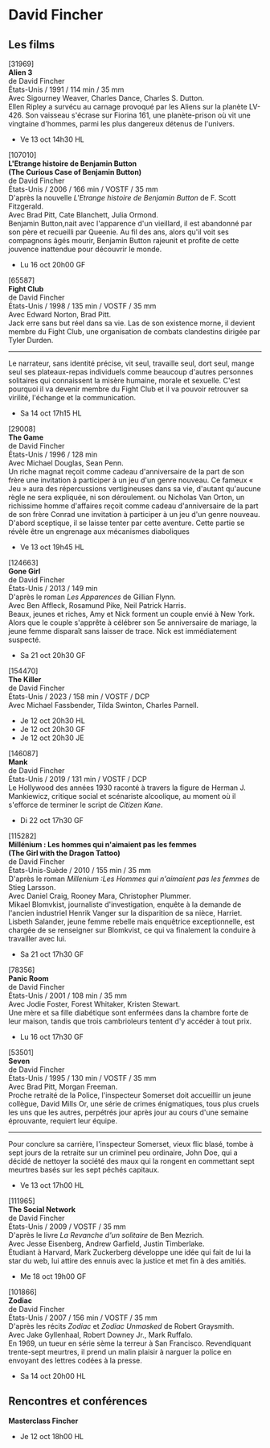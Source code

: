 # David Fincher

## Les films

[31969]  
**Alien 3**  
de David Fincher  
États-Unis / 1991 / 114 min / 35 mm  
Avec Sigourney Weaver, Charles Dance, Charles S. Dutton.  
Ellen Ripley a survécu au carnage provoqué par les Aliens sur la planète LV-426. Son vaisseau s'écrase sur Fiorina 161, une planète-prison où vit une vingtaine d'hommes, parmi les plus dangereux détenus de l'univers.

- Ve 13 oct 14h30 HL

[107010]  
**L'Etrange histoire de Benjamin Button**  
**(The Curious Case of Benjamin Button)**  
de David Fincher  
États-Unis / 2006 / 166 min / VOSTF / 35 mm  
D'après la nouvelle _L'Etrange histoire de Benjamin Button_ de F. Scott Fitzgerald.  
Avec Brad Pitt, Cate Blanchett, Julia Ormond.  
Benjamin Button,nait avec l'apparence d'un vieillard, il est abandonné par son père et recueilli par Queenie. Au fil des ans, alors qu'il voit ses compagnons âgés mourir, Benjamin Button rajeunit et profite de cette jouvence inattendue pour découvrir le monde.

- Lu 16 oct 20h00 GF

[65587]  
**Fight Club**  
de David Fincher  
États-Unis / 1998 / 135 min / VOSTF / 35 mm  
Avec Edward Norton, Brad Pitt.  
Jack erre sans but réel dans sa vie. Las de son existence morne, il devient membre du Fight Club, une organisation de combats clandestins dirigée par Tyler Durden.

---

Le narrateur, sans identité précise, vit seul, travaille seul, dort seul, mange seul ses plateaux-repas individuels comme beaucoup d'autres personnes solitaires qui connaissent la misère humaine, morale et sexuelle. C'est pourquoi il va devenir membre du Fight Club et il va pouvoir retrouver sa virilité, l'échange et la communication.

- Sa 14 oct 17h15 HL

[29008]  
**The Game**  
de David Fincher  
États-Unis / 1996 / 128 min  
Avec Michael Douglas, Sean Penn.  
Un riche magnat reçoit comme cadeau d'anniversaire de la part de son frère une invitation à participer à un jeu d'un genre nouveau. Ce fameux « Jeu » aura des répercussions vertigineuses dans sa vie, d'autant qu'aucune règle ne sera expliquée, ni son déroulement. ou Nicholas Van Orton, un richissime homme d'affaires reçoit comme cadeau d'anniversaire de la part de son frère Conrad une invitation à participer à un jeu d'un genre nouveau. D'abord sceptique, il se laisse tenter par cette aventure. Cette partie se révèle être un engrenage aux mécanismes diaboliques

- Ve 13 oct 19h45 HL

[124663]  
**Gone Girl**  
de David Fincher  
États-Unis / 2013 / 149 min  
D'après le roman _Les Apparences_ de Gillian Flynn.  
Avec Ben Affleck, Rosamund Pike, Neil Patrick Harris.  
Beaux, jeunes et riches, Amy et Nick forment un couple envié à New York. Alors que le couple s'apprête à célébrer son 5e anniversaire de mariage, la jeune femme disparaît sans laisser de trace. Nick est immédiatement suspecté.

- Sa 21 oct 20h30 GF

[154470]  
**The Killer**  
de David Fincher  
États-Unis / 2023 / 158 min / VOSTF / DCP  
Avec Michael Fassbender, Tilda Swinton, Charles Parnell.

- Je 12 oct 20h30 HL  
- Je 12 oct 20h30 GF  
- Je 12 oct 20h30 JE

[146087]  
**Mank**  
de David Fincher  
États-Unis / 2019 / 131 min / VOSTF / DCP  
Le Hollywood des années 1930 raconté à travers la figure de Herman J. Mankiewicz, critique social et scénariste alcoolique, au moment où il s'efforce de terminer le script de _Citizen Kane_.

- Di 22 oct 17h30 GF

[115282]  
**Millénium : Les hommes qui n'aimaient pas les femmes**  
**(The Girl with the Dragon Tattoo)**  
de David Fincher  
États-Unis-Suède / 2010 / 155 min / 35 mm  
D'après le roman _Millenium :Les Hommes qui n'aimaient pas les femmes_ de Stieg Larsson.  
Avec Daniel Craig, Rooney Mara, Christopher Plummer.  
Mikael Blomvkist, journaliste d'investigation, enquête à la demande de l'ancien industriel Henrik Vanger sur la disparition de sa nièce, Harriet. Lisbeth Salander, jeune femme rebelle mais enquêtrice exceptionnelle, est chargée de se renseigner sur Blomkvist, ce qui va finalement la conduire à travailler avec lui.

- Sa 21 oct 17h30 GF

[78356]  
**Panic Room**  
de David Fincher  
États-Unis / 2001 / 108 min / 35 mm  
Avec Jodie Foster, Forest Whitaker, Kristen Stewart.  
Une mère et sa fille diabétique sont enfermées dans la chambre forte de leur maison, tandis que trois cambrioleurs tentent d'y accéder à tout prix.

- Lu 16 oct 17h30 GF

[53501]  
**Seven**  
de David Fincher  
États-Unis / 1995 / 130 min / VOSTF / 35 mm  
Avec Brad Pitt, Morgan Freeman.  
Proche retraité de la Police, l'inspecteur Somerset doit accueillir un jeune collègue, David Mills Or, une série de crimes énigmatiques, tous plus cruels les uns que les autres, perpétrés jour après jour au cours d'une semaine éprouvante, requiert leur équipe.

---

Pour conclure sa carrière, l'inspecteur Somerset, vieux flic blasé, tombe à sept jours de la retraite sur un criminel peu ordinaire, John Doe, qui a décidé de nettoyer la société des maux qui la rongent en commettant sept meurtres basés sur les sept péchés capitaux.

- Ve 13 oct 17h00 HL

[111965]  
**The Social Network**  
de David Fincher  
États-Unis / 2009 / VOSTF / 35 mm  
D'après le livre _La Revanche d'un solitaire_ de Ben Mezrich.  
Avec Jesse Eisenberg, Andrew Garfield, Justin Timberlake.  
Étudiant à Harvard, Mark Zuckerberg développe une idée qui fait de lui la star du web, lui attire des ennuis avec la justice et met fin à des amitiés.

- Me 18 oct 19h00 GF

[101866]  
**Zodiac**  
de David Fincher  
États-Unis / 2007 / 156 min / VOSTF / 35 mm  
D'après les récits _Zodiac_ et _Zodiac Unmasked_ de Robert Graysmith.  
Avec Jake Gyllenhaal, Robert Downey Jr., Mark Ruffalo.  
En 1969, un tueur en série sème la terreur à San Francisco. Revendiquant trente-sept meurtres, il prend un malin plaisir à narguer la police en envoyant des lettres codées à la presse.

- Sa 14 oct 20h00 HL

## Rencontres et conférences

**Masterclass Fincher**

- Je 12 oct 18h00 HL

